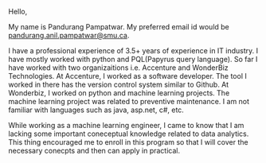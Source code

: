 Hello,

My name is Pandurang Pampatwar. My preferred email id would be pandurang.anil.pampatwar@smu.ca.

I have a professional experience of 3.5+ years of experience in IT industry. I have mostly worked with python and PQL(Papyrus query language). So far I have worked with two organizaitions i.e. Accenture and WonderBiz Technologies. At Accenture, I worked as a software developer. The tool I worked in there has the version control system similar to Github. At Wonderbiz, I worked on python and machine learning projects. The machine learning project was related to preventive maintenance. I am not familiar with languages such as java, asp.net, c#, etc.

While working as a machine learning engineer, I came to know that I am lacking some important coneceptual knowledge related to data analytics. This thing encouraged me to enroll in this program so that I will cover the necessary conecpts and then can apply in practical.
